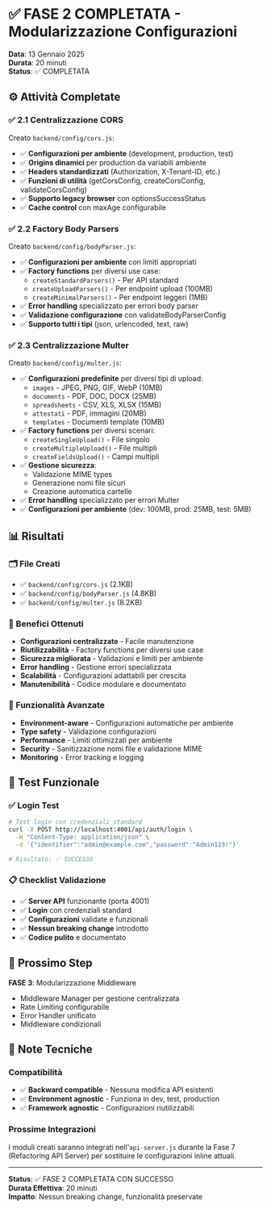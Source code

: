 # ✅ FASE 2 COMPLETATA - Modularizzazione Configurazioni

**Data**: 13 Gennaio 2025  
**Durata**: 20 minuti  
**Status**: ✅ COMPLETATA

## ⚙️ Attività Completate

### ✅ 2.1 Centralizzazione CORS
Creato `backend/config/cors.js`:
- ✅ **Configurazioni per ambiente** (development, production, test)
- ✅ **Origins dinamici** per production da variabili ambiente
- ✅ **Headers standardizzati** (Authorization, X-Tenant-ID, etc.)
- ✅ **Funzioni di utilità** (getCorsConfig, createCorsConfig, validateCorsConfig)
- ✅ **Supporto legacy browser** con optionsSuccessStatus
- ✅ **Cache control** con maxAge configurabile

### ✅ 2.2 Factory Body Parsers
Creato `backend/config/bodyParser.js`:
- ✅ **Configurazioni per ambiente** con limiti appropriati
- ✅ **Factory functions** per diversi use case:
  - `createStandardParsers()` - Per API standard
  - `createUploadParsers()` - Per endpoint upload (100MB)
  - `createMinimalParsers()` - Per endpoint leggeri (1MB)
- ✅ **Error handling** specializzato per errori body parser
- ✅ **Validazione configurazione** con validateBodyParserConfig
- ✅ **Supporto tutti i tipi** (json, urlencoded, text, raw)

### ✅ 2.3 Centralizzazione Multer
Creato `backend/config/multer.js`:
- ✅ **Configurazioni predefinite** per diversi tipi di upload:
  - `images` - JPEG, PNG, GIF, WebP (10MB)
  - `documents` - PDF, DOC, DOCX (25MB)
  - `spreadsheets` - CSV, XLS, XLSX (15MB)
  - `attestati` - PDF, immagini (20MB)
  - `templates` - Documenti template (10MB)
- ✅ **Factory functions** per diversi scenari:
  - `createSingleUpload()` - File singolo
  - `createMultipleUpload()` - File multipli
  - `createFieldsUpload()` - Campi multipli
- ✅ **Gestione sicurezza**:
  - Validazione MIME types
  - Generazione nomi file sicuri
  - Creazione automatica cartelle
- ✅ **Error handling** specializzato per errori Multer
- ✅ **Configurazioni per ambiente** (dev: 100MB, prod: 25MB, test: 5MB)

## 📊 Risultati

### 🗂️ File Creati
- ✅ `backend/config/cors.js` (2.1KB)
- ✅ `backend/config/bodyParser.js` (4.8KB)
- ✅ `backend/config/multer.js` (8.2KB)

### 🎯 Benefici Ottenuti
- **Configurazioni centralizzate** - Facile manutenzione
- **Riutilizzabilità** - Factory functions per diversi use case
- **Sicurezza migliorata** - Validazioni e limiti per ambiente
- **Error handling** - Gestione errori specializzata
- **Scalabilità** - Configurazioni adattabili per crescita
- **Manutenibilità** - Codice modulare e documentato

### 🔧 Funzionalità Avanzate
- **Environment-aware** - Configurazioni automatiche per ambiente
- **Type safety** - Validazione configurazioni
- **Performance** - Limiti ottimizzati per ambiente
- **Security** - Sanitizzazione nomi file e validazione MIME
- **Monitoring** - Error tracking e logging

## 🧪 Test Funzionale

### ✅ Login Test
```bash
# Test login con credenziali standard
curl -X POST http://localhost:4001/api/auth/login \
  -H "Content-Type: application/json" \
  -d '{"identifier":"admin@example.com","password":"Admin123!"}'

# Risultato: ✅ SUCCESSO
```

### 📋 Checklist Validazione
- ✅ **Server API** funzionante (porta 4001)
- ✅ **Login** con credenziali standard
- ✅ **Configurazioni** validate e funzionali
- ✅ **Nessun breaking change** introdotto
- ✅ **Codice pulito** e documentato

## 🔄 Prossimo Step

**FASE 3**: Modularizzazione Middleware
- Middleware Manager per gestione centralizzata
- Rate Limiting configurabile
- Error Handler unificato
- Middleware condizionali

## 📝 Note Tecniche

### Compatibilità
- ✅ **Backward compatible** - Nessuna modifica API esistenti
- ✅ **Environment agnostic** - Funziona in dev, test, production
- ✅ **Framework agnostic** - Configurazioni riutilizzabili

### Prossime Integrazioni
I moduli creati saranno integrati nell'`api-server.js` durante la Fase 7 (Refactoring API Server) per sostituire le configurazioni inline attuali.

---

**Status**: ✅ FASE 2 COMPLETATA CON SUCCESSO  
**Durata Effettiva**: 20 minuti  
**Impatto**: Nessun breaking change, funzionalità preservate